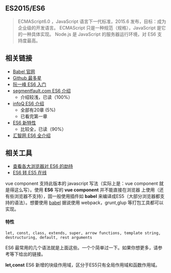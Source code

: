 ## ES2015/ES6
> ECMAScript6.0 ，JavaScript 语言下一代标准，2015.6 发布，目标：成为企业级的开发语言。
ECMAScript 只是一种规范（规格），JavaScript 是它的一种具体实现。
Node.js 是 JavaScript 的服务器运行环境，对 ES6 支持度最高。


## 相关链接
* [Babel 官网](https://babeljs.io/docs/learn-es2015/)
* [Github 最多星](https://github.com/lukehoban/es6features)
* [阮一峰 ES6 入门](http://es6.ruanyifeng.com/?search=export&x=0&y=0)
* [segmentfault.com ES6 介绍](https://segmentfault.com/a/1190000002904199)
    - 介绍较浅，已读（100%）
* [infoQ ES6 介绍](http://www.infoq.com/cn/articles/es6-in-depth-an-introduction)
    - 全部有20章 (5%)
    - 已看完第一章
* [ES6 新特性](http://www.cnblogs.com/Wayou/p/es6_new_features.html)
    - 比较全，已读（90%）
* [汇智网 ES6 全介绍](http://www.hubwiz.com/course/5594e91ac086935f4a6fb8ef/)

## 相关工具
* [查看各大浏览器对 ES6 的劫持](http://kangax.github.io/compat-table/es6/)
* [ES6 转 ES5 在线](http://google.github.io/traceur-compiler/demo/repl.html)



vue component 支持此版本的 javascript 写法（实际上是：vue component 就是得这么写）。使用 **ES6** 写的 **vue component** 并不能直接在浏览器
上使用（还有些浏览器不支持），固一般使用插件如 **babel** 来编译成ES5（大部分浏览器都支持的语法）。想要使用 [babel](https://babeljs.io/docs/learn-es2015/)
据说使用 webpack，grunt,glup 等打包工具都可以实现。

#### 特性
```
let, const, class, extends, super, arrow functions, template string, destructuring, default, rest arguments
```
ES6 最常用的几个语法就是上面这些。一个个简单过一下。如果你想更多，请参考等下给出的链接。

**let,const**
ES6 新增的块级作用域，区分于ES5只有全局作用域和函数作用域。


